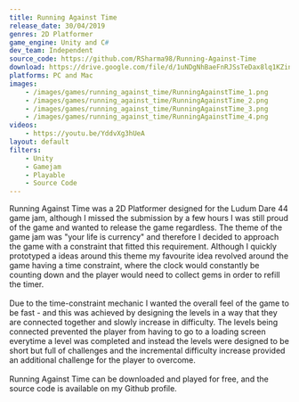 ```yaml
---
title: Running Against Time
release_date: 30/04/2019
genres: 2D Platformer
game_engine: Unity and C#
dev_team: Independent
source_code: https://github.com/RSharma98/Running-Against-Time
download: https://drive.google.com/file/d/1uNDgNhBaeFnRJSsTeDax8lq1KZin6p4I/view?usp=sharing
platforms: PC and Mac
images: 
    - /images/games/running_against_time/RunningAgainstTime_1.png
    - /images/games/running_against_time/RunningAgainstTime_2.png
    - /images/games/running_against_time/RunningAgainstTime_3.png
    - /images/games/running_against_time/RunningAgainstTime_4.png
videos:
    - https://youtu.be/YddvXg3hUeA
layout: default
filters:
    - Unity
    - Gamejam
    - Playable
    - Source Code
---
```

Running Against Time was a 2D Platformer designed for the Ludum Dare 44 game jam, although I missed the submission by a few hours I was still proud of the game and wanted to release the game regardless. The theme of the game jam was "your life is currency" and therefore I decided to approach the game with a constraint that fitted this requirement. Although I quickly prototyped a ideas around this theme my favourite idea revolved around the game having a time constraint, where the clock would constantly be counting down and the player would need to collect gems in order to refill the timer.
<br><br>
Due to the time-constraint mechanic I wanted the overall feel of the game to be fast - and this was achieved by designing the levels in a way that they are connected together and slowly increase in difficulty. The levels being connected prevented the player from having to go to a loading screen everytime a level was completed and instead the levels were designed to be short but full of challenges and the incremental difficulty increase provided an additional challenge for the player to overcome.
<br><br>
Running Against Time can be downloaded and played for free, and the source code is available on my Github profile. 